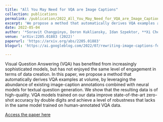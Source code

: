 ```yaml
---
title: "All You May Need for VQA are Image Captions"
collection: publications
permalink: /publication/2022_All_You_May_Need_for_VQA_are_Image_Captions
excerpt: 'We propose a method that automatically derives VQA examples at volume, by leveraging the abundance of existing image-caption annotations combined with neural models for textual question generation..'
date: 2022-05-04
author: '*Soravit Changpinyo, Doron Kukliansky, Idan Szpektor, **Xi Chen**, Nan Ding, Radu Soricut*' 
venue: 'arXiv:2205.01883 (2022)'
paperurl: 'https://arxiv.org/abs/2205.01883'
blogurl: 'https://ai.googleblog.com/2022/07/rewriting-image-captions-for-visual.html'

---
```


Visual Question Answering (VQA) has benefited from increasingly sophisticated models, but has not enjoyed the same level of engagement in terms of data creation. In this paper, we propose a method that automatically derives VQA examples at volume, by leveraging the abundance of existing image-caption annotations combined with neural models for textual question generation. We show that the resulting data is of high-quality. VQA models trained on our data improve state-of-the-art zero-shot accuracy by double digits and achieve a level of robustness that lacks in the same model trained on human-annotated VQA data.

[Access the paper here](https://arxiv.org/abs/2205.01883)

